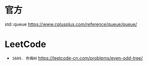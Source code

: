 
# 官方

std::queue https://www.cplusplus.com/reference/queue/queue/

# LeetCode
- `1609. 奇偶树` https://leetcode-cn.com/problems/even-odd-tree/
